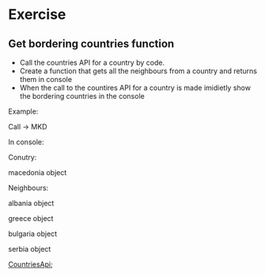 # Exercise
## Get bordering countries function
* Call the countries API for a country  by code.
* Create a function that gets all the neighbours from a country and returns them in console
* When the call to the countires API for a country is made imidietly show the bordering countries in the console

Example:

Call -> MKD

In console:

Conutry:

macedonia object

Neighbours:

albania object

greece object

bulgaria object

serbia object

[CountriesApi](https://restcountries.eu/);
